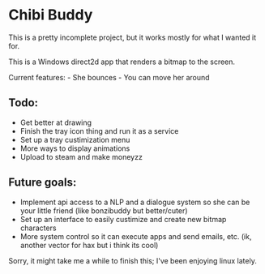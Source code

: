 # Chibi Buddy

This is a pretty incomplete project, but it works mostly for what I wanted it for.

This is a Windows direct2d app that renders a bitmap to the screen.

Current features:
    - She bounces
    - You can move her around 

## Todo:
-   Get better at drawing
-   Finish the tray icon thing and run it as a service
-   Set up a tray custimization menu
-   More ways to display animations
-   Upload to steam and make moneyzz

## Future goals:
-   Implement api access to a NLP and a dialogue system so she can be your little friend (like bonzibuddy but better/cuter)
-   Set up an interface to easily custimize and create new bitmap characters
-   More system control so it can execute apps and send emails, etc. (ik, another vector for hax but i think its cool)


Sorry, it might take me a while to finish this; I've been enjoying linux lately.
